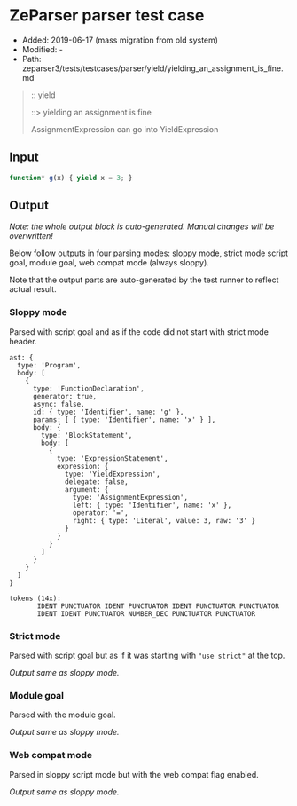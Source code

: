 # ZeParser parser test case

- Added: 2019-06-17 (mass migration from old system)
- Modified: -
- Path: zeparser3/tests/testcases/parser/yield/yielding_an_assignment_is_fine.md

> :: yield
>
> ::> yielding an assignment is fine
>
> AssignmentExpression can go into YieldExpression

## Input

`````js
function* g(x) { yield x = 3; }
`````

## Output

_Note: the whole output block is auto-generated. Manual changes will be overwritten!_

Below follow outputs in four parsing modes: sloppy mode, strict mode script goal, module goal, web compat mode (always sloppy).

Note that the output parts are auto-generated by the test runner to reflect actual result.

### Sloppy mode

Parsed with script goal and as if the code did not start with strict mode header.

`````
ast: {
  type: 'Program',
  body: [
    {
      type: 'FunctionDeclaration',
      generator: true,
      async: false,
      id: { type: 'Identifier', name: 'g' },
      params: [ { type: 'Identifier', name: 'x' } ],
      body: {
        type: 'BlockStatement',
        body: [
          {
            type: 'ExpressionStatement',
            expression: {
              type: 'YieldExpression',
              delegate: false,
              argument: {
                type: 'AssignmentExpression',
                left: { type: 'Identifier', name: 'x' },
                operator: '=',
                right: { type: 'Literal', value: 3, raw: '3' }
              }
            }
          }
        ]
      }
    }
  ]
}

tokens (14x):
       IDENT PUNCTUATOR IDENT PUNCTUATOR IDENT PUNCTUATOR PUNCTUATOR
       IDENT IDENT PUNCTUATOR NUMBER_DEC PUNCTUATOR PUNCTUATOR
`````

### Strict mode

Parsed with script goal but as if it was starting with `"use strict"` at the top.

_Output same as sloppy mode._

### Module goal

Parsed with the module goal.

_Output same as sloppy mode._

### Web compat mode

Parsed in sloppy script mode but with the web compat flag enabled.

_Output same as sloppy mode._
